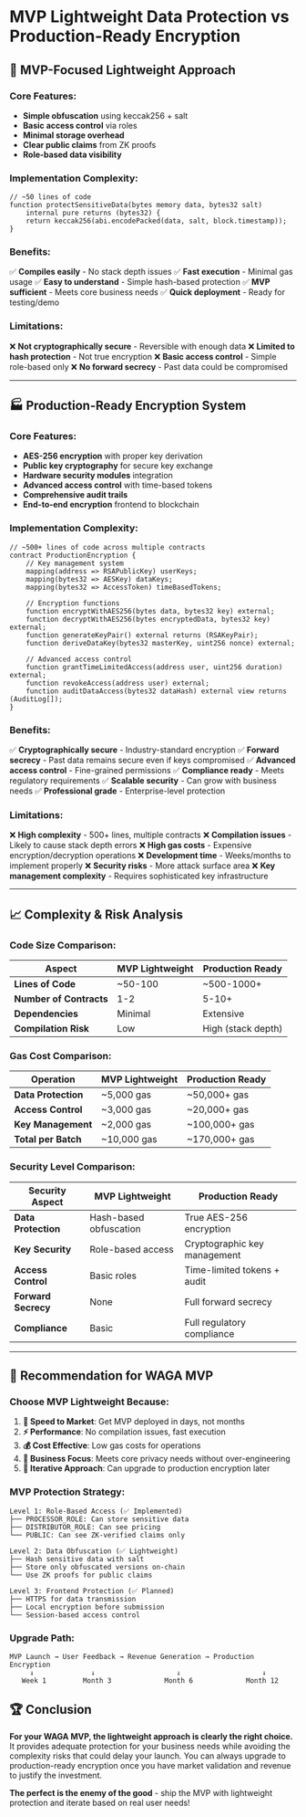 # MVP Lightweight Data Protection vs Production-Ready Encryption

## 🎯 MVP-Focused Lightweight Approach

### Core Features:
- **Simple obfuscation** using keccak256 + salt
- **Basic access control** via roles
- **Minimal storage overhead**
- **Clear public claims** from ZK proofs
- **Role-based data visibility**

### Implementation Complexity:
```solidity
// ~50 lines of code
function protectSensitiveData(bytes memory data, bytes32 salt) 
    internal pure returns (bytes32) {
    return keccak256(abi.encodePacked(data, salt, block.timestamp));
}
```

### Benefits:
✅ **Compiles easily** - No stack depth issues
✅ **Fast execution** - Minimal gas usage
✅ **Easy to understand** - Simple hash-based protection
✅ **MVP sufficient** - Meets core business needs
✅ **Quick deployment** - Ready for testing/demo

### Limitations:
❌ **Not cryptographically secure** - Reversible with enough data
❌ **Limited to hash protection** - Not true encryption
❌ **Basic access control** - Simple role-based only
❌ **No forward secrecy** - Past data could be compromised

---

## 🏭 Production-Ready Encryption System

### Core Features:
- **AES-256 encryption** with proper key derivation
- **Public key cryptography** for secure key exchange
- **Hardware security modules** integration
- **Advanced access control** with time-based tokens
- **Comprehensive audit trails**
- **End-to-end encryption** frontend to blockchain

### Implementation Complexity:
```solidity
// ~500+ lines of code across multiple contracts
contract ProductionEncryption {
    // Key management system
    mapping(address => RSAPublicKey) userKeys;
    mapping(bytes32 => AESKey) dataKeys;
    mapping(bytes32 => AccessToken) timeBasedTokens;
    
    // Encryption functions
    function encryptWithAES256(bytes data, bytes32 key) external;
    function decryptWithAES256(bytes encryptedData, bytes32 key) external;
    function generateKeyPair() external returns (RSAKeyPair);
    function deriveDataKey(bytes32 masterKey, uint256 nonce) external;
    
    // Advanced access control
    function grantTimeLimitedAccess(address user, uint256 duration) external;
    function revokeAccess(address user) external;
    function auditDataAccess(bytes32 dataHash) external view returns (AuditLog[]);
}
```

### Benefits:
✅ **Cryptographically secure** - Industry-standard encryption
✅ **Forward secrecy** - Past data remains secure even if keys compromised
✅ **Advanced access control** - Fine-grained permissions
✅ **Compliance ready** - Meets regulatory requirements
✅ **Scalable security** - Can grow with business needs
✅ **Professional grade** - Enterprise-level protection

### Limitations:
❌ **High complexity** - 500+ lines, multiple contracts
❌ **Compilation issues** - Likely to cause stack depth errors
❌ **High gas costs** - Expensive encryption/decryption operations
❌ **Development time** - Weeks/months to implement properly
❌ **Security risks** - More attack surface area
❌ **Key management complexity** - Requires sophisticated key infrastructure

---

## 📈 Complexity & Risk Analysis

### Code Size Comparison:
| Aspect | MVP Lightweight | Production Ready |
|--------|----------------|------------------|
| **Lines of Code** | ~50-100 | ~500-1000+ |
| **Number of Contracts** | 1-2 | 5-10+ |
| **Dependencies** | Minimal | Extensive |
| **Compilation Risk** | Low | High (stack depth) |

### Gas Cost Comparison:
| Operation | MVP Lightweight | Production Ready |
|-----------|----------------|------------------|
| **Data Protection** | ~5,000 gas | ~50,000+ gas |
| **Access Control** | ~3,000 gas | ~20,000+ gas |
| **Key Management** | ~2,000 gas | ~100,000+ gas |
| **Total per Batch** | ~10,000 gas | ~170,000+ gas |

### Security Level Comparison:
| Security Aspect | MVP Lightweight | Production Ready |
|----------------|----------------|------------------|
| **Data Protection** | Hash-based obfuscation | True AES-256 encryption |
| **Key Security** | Role-based access | Cryptographic key management |
| **Access Control** | Basic roles | Time-limited tokens + audit |
| **Forward Secrecy** | None | Full forward secrecy |
| **Compliance** | Basic | Full regulatory compliance |

---

## 🎯 Recommendation for WAGA MVP

### **Choose MVP Lightweight Because:**

1. **🚀 Speed to Market**: Get MVP deployed in days, not months
2. **⚡ Performance**: No compilation issues, fast execution
3. **💰 Cost Effective**: Low gas costs for operations
4. **🎯 Business Focus**: Meets core privacy needs without over-engineering
5. **🔧 Iterative Approach**: Can upgrade to production encryption later

### **MVP Protection Strategy:**
```
Level 1: Role-Based Access (✅ Implemented)
├── PROCESSOR_ROLE: Can store sensitive data
├── DISTRIBUTOR_ROLE: Can see pricing
└── PUBLIC: Can see ZK-verified claims only

Level 2: Data Obfuscation (✅ Lightweight)
├── Hash sensitive data with salt
├── Store only obfuscated versions on-chain
└── Use ZK proofs for public claims

Level 3: Frontend Protection (✅ Planned)
├── HTTPS for data transmission
├── Local encryption before submission
└── Session-based access control
```

### **Upgrade Path:**
```
MVP Launch → User Feedback → Revenue Generation → Production Encryption
     ↓              ↓                    ↓                    ↓
   Week 1         Month 3             Month 6             Month 12
```

## 🏆 Conclusion

**For your WAGA MVP, the lightweight approach is clearly the right choice.** It provides adequate protection for your business needs while avoiding the complexity risks that could delay your launch. You can always upgrade to production-ready encryption once you have market validation and revenue to justify the investment.

**The perfect is the enemy of the good** - ship the MVP with lightweight protection and iterate based on real user needs!
